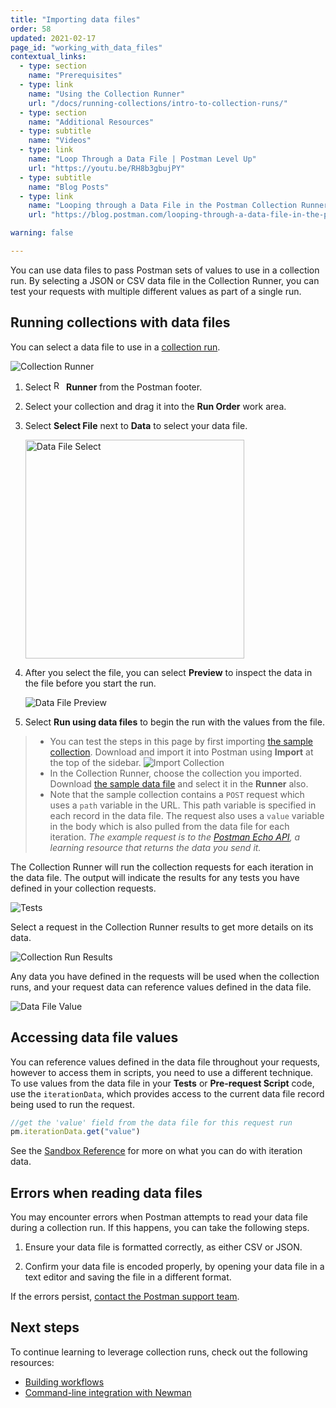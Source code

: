 ```yaml
---
title: "Importing data files"
order: 58
updated: 2021-02-17
page_id: "working_with_data_files"
contextual_links:
  - type: section
    name: "Prerequisites"
  - type: link
    name: "Using the Collection Runner"
    url: "/docs/running-collections/intro-to-collection-runs/"
  - type: section
    name: "Additional Resources"
  - type: subtitle
    name: "Videos"
  - type: link
    name: "Loop Through a Data File | Postman Level Up"
    url: "https://youtu.be/RH8b3gbujPY"
  - type: subtitle
    name: "Blog Posts"
  - type: link
    name: "Looping through a Data File in the Postman Collection Runner"
    url: "https://blog.postman.com/looping-through-a-data-file-in-the-postman-collection-runner/"

warning: false

---
```


You can use data files to pass Postman sets of values to use in a collection run. By selecting a JSON or CSV data file in the Collection Runner, you can test your requests with multiple different values as part of a single run.

## Running collections with data files

You can select a data file to use in a [collection run](/docs/running-collections/intro-to-collection-runs/).

![Collection Runner](https://assets.postman.com/postman-docs/collection-runner-for-v8.gif)

1. Select <img alt="Runner icon" src="https://assets.postman.com/postman-docs/icon-runner-v9.jpg#icon" width="16px"> __Runner__ from the Postman footer.
1. Select your collection and drag it into the **Run Order** work area.
1. Select __Select File__ next to __Data__ to select your data file.

    <img alt="Data File Select" src="https://assets.postman.com/postman-docs/select-data-file-v8.jpg" height="350px"/>

1. After you select the file, you can select **Preview** to inspect the data in the file before you start the run.

    ![Data File Preview](https://assets.postman.com/postman-docs/preview-data-file.jpg)

1. Select __Run using data files__ to begin the run with the values from the file.

> * You can test the steps in this page by first importing [the sample collection](https://assets.postman.com/postman-docs/58533790.json). Download and import it into Postman using __Import__ at the top of the sidebar.
> ![Import Collection](https://assets.postman.com/postman-docs/collection-import-file-v8.jpg)
> * In the Collection Runner, choose the collection you imported. Download [the sample data file](https://assets.postman.com/postman-docs/58702589.json) and select it in the __Runner__ also.
> * Note that the sample collection contains a `POST` request which uses a `path` variable in the URL. This path variable is specified in each record in the data file. The request also uses a `value` variable in the body which is also pulled from the data file for each iteration. _The example request is to the [Postman Echo API](https://www.postman.com/postman/workspace/published-postman-templates/documentation/631643-f695cab7-6878-eb55-7943-ad88e1ccfd65?ctx=documentation), a learning resource that returns the data you send it._

The Collection Runner will run the collection requests for each iteration in the data file. The output will indicate the results for any tests you have defined in your collection requests.

![Tests](https://assets.postman.com/postman-docs/data-file-tests-tab-v8.jpg)

Select a request in the Collection Runner results to get more details on its data.

![Collection Run Results](https://assets.postman.com/postman-docs/data-file-collection-run-v8.jpg)

Any data you have defined in the requests will be used when the collection runs, and your request data can reference values defined in the data file.

![Data File Value](https://assets.postman.com/postman-docs/request-body-data-run-v8.jpg)

## Accessing data file values

You can reference values defined in the data file throughout your requests, however to access them in scripts, you need to use a different technique. To use values from the data file in your __Tests__ or __Pre-request Script__ code, use the `iterationData`, which provides access to the current data file record being used to run the request.

```js
//get the 'value' field from the data file for this request run
pm.iterationData.get("value")
```

See the [Sandbox Reference](/docs/writing-scripts/script-references/postman-sandbox-api-reference/) for more on what you can do with iteration data.

## Errors when reading data files

You may encounter errors when Postman attempts to read your data file during a collection run. If this happens, you can take the following steps.

1. Ensure your data file is formatted correctly, as either CSV or JSON.

2. Confirm your data file is encoded properly, by opening your data file in a text editor and saving the file in a different format.

If the errors persist, [contact the Postman support team](https://support.postman.com/hc/en-us).

## Next steps

To continue learning to leverage collection runs, check out the following resources:

* [Building workflows](/docs/running-collections/building-workflows/)
* [Command-line integration with Newman](/docs/running-collections/using-newman-cli/command-line-integration-with-newman/)
